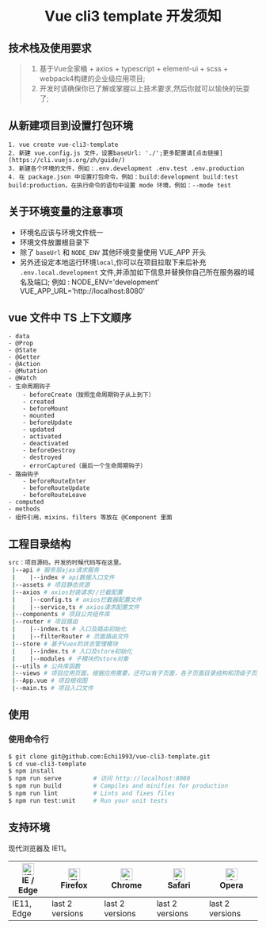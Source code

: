 <h1 align="center">Vue cli3 template 开发须知</h1>

## 技术栈及使用要求
> 1. 基于Vue全家桶 + axios + typescript + element-ui + scss + webpack4构建的企业级应用项目;
> 2. 开发时请确保你已了解或掌握以上技术要求,然后你就可以愉快的玩耍了;

## 从新建项目到设置打包环境
```
1. vue create vue-cli3-template
2. 新建 vue.config.js 文件，设置baseUrl: './';更多配置请[点击链接](https://cli.vuejs.org/zh/guide/)
3. 新建各个环境的文件，例如：.env.development .env.test .env.production
4. 在 package.json 中设置打包命令，例如：build:development build:test build:production，在执行命令的语句中设置 mode 环境，例如：--mode test
```

## 关于环境变量的注意事项
* 环境名应该与环境文件统一
* 环境文件放置根目录下
* 除了 `baseUrl` 和 `NODE_ENV` 其他环境变量使用 VUE_APP 开头
* 另外还设定本地运行环境`local`,你可以在项目拉取下来后补充 `.env.local.development` 文件,并添加如下信息并替换你自己所在服务器的域名及端口;
例如 :
    NODE_ENV='development'
    VUE_APP_URL='http://localhost:8080'  

##  vue 文件中 TS 上下文顺序
```
- data
- @Prop
- @State
- @Getter
- @Action
- @Mutation
- @Watch
- 生命周期钩子
    - beforeCreate（按照生命周期钩子从上到下）
    - created
    - beforeMount
    - mounted
    - beforeUpdate
    - updated
    - activated
    - deactivated
    - beforeDestroy
    - destroyed
    - errorCaptured（最后一个生命周期钩子）
- 路由钩子
    - beforeRouteEnter
    - beforeRouteUpdate
    - beforeRouteLeave
- computed
- methods
- 组件引用，mixins，filters 等放在 @Component 里面
```

## 工程目录结构
```bash
src：项目源码。开发的时候代码写在这里。
 |--api # 服务层ajax请求服务
 |    |--index # api数据入口文件
 |--assets # 项目静态资源
 |--axios # axios封装请求//拦截配置
 |    |--config.ts # axios拦截器配置文件
 |    |--service,ts # axios请求配置文件
 |--components # 项目公共组件库
 |--router # 项目路由
 |    |--index.ts # 入口及路由初始化
 |    |--filterRouter # 页面路由文件
 |--store # 基于Vuex的状态管理模块
 |    |--index.ts # 入口及store初始化
 |    |--modules # 子模块的store对象
 |--utils # 公共库函数
 |--views # 项目应用页面，根据应用需要，还可以有子页面，各子页面目录结构和顶级子页面类似
 |--App.vue # 项目根视图
 |--main.ts # 项目入口文件

 ```

## 使用

### 使用命令行
```bash
$ git clone git@github.com:Echi1993/vue-cli3-template.git
$ cd vue-cli3-template
$ npm install
$ npm run serve         # 访问 http://localhost:8080
$ npm run build         # Compiles and minifies for production
$ npm run lint          # Lints and fixes files
$ npm run test:unit     # Run your unit tests
```

## 支持环境

现代浏览器及 IE11。

| [<img src="https://raw.githubusercontent.com/alrra/browser-logos/master/src/edge/edge_48x48.png" alt="IE / Edge" width="24px" height="24px" />](http://godban.github.io/browsers-support-badges/)</br>IE / Edge | [<img src="https://raw.githubusercontent.com/alrra/browser-logos/master/src/firefox/firefox_48x48.png" alt="Firefox" width="24px" height="24px" />](http://godban.github.io/browsers-support-badges/)</br>Firefox | [<img src="https://raw.githubusercontent.com/alrra/browser-logos/master/src/chrome/chrome_48x48.png" alt="Chrome" width="24px" height="24px" />](http://godban.github.io/browsers-support-badges/)</br>Chrome | [<img src="https://raw.githubusercontent.com/alrra/browser-logos/master/src/safari/safari_48x48.png" alt="Safari" width="24px" height="24px" />](http://godban.github.io/browsers-support-badges/)</br>Safari | [<img src="https://raw.githubusercontent.com/alrra/browser-logos/master/src/opera/opera_48x48.png" alt="Opera" width="24px" height="24px" />](http://godban.github.io/browsers-support-badges/)</br>Opera |
| --------- | --------- | --------- | --------- | --------- |
| IE11, Edge| last 2 versions| last 2 versions| last 2 versions| last 2 versions